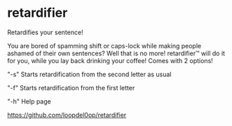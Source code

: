 # retardifier

Retardifies your sentence!

You are bored of spamming shift or caps-lock while making people ashamed of their own sentences? Well that is no more!
retardifier™ will do it for you, while you lay back drinking your coffee!
Comes with 2 options!

  "-s" Starts retardification from the second letter as usual
  
  "-f" Starts retardification from the first letter
  
  "-h" Help page
  
  
  https://github.com/loopdel0op/retardifier
  
